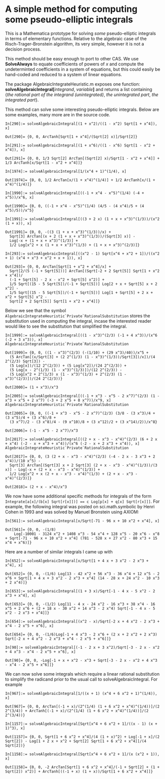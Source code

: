 # A simple method for computing some pseudo-elliptic integrals

This is a Mathematica prototype for solving _some_ pseudo-elliptic integrals in terms of elementary functions. Relative to the algebraic case of the Risch-Trager-Bronstein algorithm, its very simple, however it is not a decision process. 

This method should be easy enough to port to other CAS. We use **SolveAlways** to equate coefficients of powers of _x_ and compute the undeterminted coefficients in a system of equations, but this could easily be hand-coded and reduced to a system of linear equations.

The package AlgebraicIntegrateHeuristic.m exposes one function: **solveAlgebraicIntegral[**_integrand_, _variable_**]** and returns a list containing {_the rational part of the integrand (unintegrated)_, _the unintegrated part_, _the integrated part_}. 

This method can solve some interesting pseudo-elliptic integrals. Below are some examples, many more are in the source code. 

```
In[290]:= solveAlgebraicIntegral[(1 + x^2)/((1 - x^2) Sqrt[1 + x^4]), x]

Out[290]= {0, 0, ArcTanh[Sqrt[1 + x^4]/(Sqrt[2] x)]/Sqrt[2]}
```

```
In[291]:= solveAlgebraicIntegral[(1 + x^6)/((1 - x^6) Sqrt[1 - x^2 + x^4]), x]

Out[291]= {0, 0, 1/3 Sqrt[2] ArcTan[(Sqrt[2] x)/Sqrt[1 - x^2 + x^4]] + 1/3 ArcTanh[x/Sqrt[1 - x^2 + x^4]]}
```

```
In[1974]:= solveAlgebraicIntegral[1/(x^4 + 1)^(1/4), x]

Out[1974]= {0, 0, 1/2 ArcTan[x/(1 + x^4)^(1/4)] + 1/2 ArcTanh[x/(1 + x^4)^(1/4)]}
```

```
In[1990]:= solveAlgebraicIntegral[((-1 + x^4 - x^5)^(1/4) (-4 + x^5))/x^6, x]

Out[1990]= {0, 0, ((-1 + x^4 - x^5)^(1/4) (4/5 - (4 x^4)/5 + (4 x^5)/5))/x^5}
```

```
In[1991]:= solveAlgebraicIntegral[((3 + 2 x) (1 + x + x^3)^(1/3))/(x^2 (1 + x)), x]

Out[1991]= {0, 0, -((3 (1 + x + x^3)^(1/3))/x) + 
  Sqrt[3] ArcTan[(x + 2 (1 + x + x^3)^(1/3))/(Sqrt[3] x)] - 
  Log[-x + (1 + x + x^3)^(1/3)] + 
  1/2 Log[x^2 + x (1 + x + x^3)^(1/3) + (1 + x + x^3)^(2/3)]}
```

```
In[293]:= solveAlgebraicIntegral[((x^2 - 1) Sqrt[x^4 + x^2 + 1])/((x^2 + 1) (x^4 + x^3 + x^2 + x + 1)), x]

Out[293]= {0, 0, ArcTan[Sqrt[1 + x^2 + x^4]/x] + 
  Sqrt[2/(5 (-1 + Sqrt[5]))] ArcTan[(Sqrt[-2 + 2 Sqrt[5]] Sqrt[1 + x^2 + x^4])/
  (-1 + Sqrt[5] - 2 x - x^2 + Sqrt[5] x^2)] + 
  1/5 Sqrt[(15 - 5 Sqrt[5])/(-1 + Sqrt[5])] Log[2 + x + Sqrt[5] x + 2 x^2] - 
  1/5 Sqrt[(15 - 5 Sqrt[5])/(-1 + Sqrt[5])] Log[1 + Sqrt[5] + 2 x + x^2 + Sqrt[5] x^2 - 
  Sqrt[2 + 2 Sqrt[5]] Sqrt[1 + x^2 + x^4]]}
```

Below we see that the symbol ```AlgebraicIntegrateHeuristic`Private`RationalSubstitution``` stores the substitution used in computing the integral, incase the interested reader would like to see the substitution that simplified the integral.

```
In[1999]:= solveAlgebraicIntegral[((1 - x^3)^(2/3) (-1 + 4 x^3))/(x^6 (-2 + 3 x^3)), x]
AlgebraicIntegrateHeuristic`Private`RationalSubstitution

Out[1999]= {0, 0, ((1 - x^3)^(2/3) (-(1/10) + (29 x^3)/40))/x^5 + 
  (5 ArcTan[(x/Sqrt[3] + (2 2^(1/3) (1 - x^3)^(1/3))/Sqrt[3])/x])/(4 2^(2/3) Sqrt[3]) - 
  (5 Log[x])/(12 2^(2/3)) + (5 Log[x^2])/(24 2^(2/3)) + 
  (5 Log[x - 2^(1/3) (1 - x^3)^(1/3)])/(12 2^(2/3)) - 
  (5 Log[x^2 + 2^(1/3) x (1 - x^3)^(1/3) + 2^(2/3) (1 - x^3)^(2/3)])/(24 2^(2/3))}

Out[2000]= (1 + x^3)/x^3
```

```
In[2005]:= solveAlgebraicIntegral[((-1 + x^3 - x^5 - 2 x^7)^(2/3) (1 - x^3 + x^5 + 2 x^7) (-3 + 2 x^5 + 8 x^7))/x^9, x]
AlgebraicIntegrateHeuristic`Private`RationalSubstitution

Out[2005]= {0, 0, ((-1 + x^3 - x^5 - 2 x^7)^(2/3) (3/8 - (3 x^3)/4 + (3 x^5)/4 + (3 x^6)/8 + 
  (3 x^7)/2 - (3 x^8)/4 - (9 x^10)/8 + (3 x^12)/2 + (3 x^14)/2))/x^8}

Out[2006]= (-1 - x^5 - 2 x^7)/x^3
```

```
In[2017]:= solveAlgebraicIntegral[((2 + x - x^3 - x^4)^(2/3) (6 + 2 x + x^4) (-2 - x + x^3 + x^4))/(x^6 (-2 - x + 2 x^3 + x^4)), x]
AlgebraicIntegrateHeuristic`Private`RationalSubstitution

Out[2017]= {0, 0, (3 (2 + x - x^3 - x^4)^(2/3) (-4 - 2 x - 3 x^3 + 2 x^4))/(10 x^5) - 
  Sqrt[3] ArcTan[(Sqrt[3] x + 2 Sqrt[3] (2 + x - x^3 - x^4)^(1/3))/(3 x)] - Log[-x + (2 + x - x^3 - x^4)^(1/3)] + 
  1/2 Log[x^2 + x (2 + x - x^3 - x^4)^(1/3) + (2 + x - x^3 - x^4)^(2/3)]}

Out[2018]= (2 + x - x^4)/x^3
```

We now have some additional specific methods for integrals of the form ```Integrate[a[x]/(b[x] Sqrt[r[x]])] == c Log[p[x] + q[x] Sqrt[r[x]]]```. For example, the following integral was posted on sci.math.symbolic by Henri Cohen in 1993 and was solved by Manuel Bronstein using AXIOM: 

```
In[561]:= solveAlgebraicIntegral[x/Sqrt[-71 - 96 x + 10 x^2 + x^4], x]

Out[561]= {0, 0, -(1/8)
    Log[-10001 - 3124 x^2 + 1408 x^3 - 54 x^4 + 128 x^5 - 20 x^6 - x^8 + Sqrt[-71 - 96 x + 10 x^2 + x^4] (781 - 528 x + 27 x^2 - 80 x^3 + 15 x^4 + x^6)]}
```

Here are a number of similar integrals I came up with

```
In[652]:= solveAlgebraicIntegral[x/Sqrt[1 + 4 x + 3 x^2 - 2 x^3 + x^4], x]

Out[652]= {0, 0, -(1/6) Log[13 - 42 x^2 + 56 x^3 - 36 x^4 + 12 x^5 - 2 x^6 + Sqrt[1 + 4 x + 3 x^2 - 2 x^3 + x^4] (14 - 28 x + 24 x^2 - 10 x^3 + 2 x^4)]}
```

```
In[653]:= solveAlgebraicIntegral[(1 + 3 x)/Sqrt[-1 - 4 x - 5 x^2 - 2 x^3 + x^4], x]

Out[653]= {0, 0, -(1/2) Log[11 - 4 x - 24 x^2 - 16 x^3 + 38 x^4 - 16 x^5 + 2 x^6 + (2 + 18 x - 30 x^2 + 14 x^3 - 2 x^4) Sqrt[-1 - 4 x - 5 x^2 - 2 x^3 + x^4]]}
```

```
In[654]:= solveAlgebraicIntegral[(x^2 - x)/Sqrt[-2 x + 4 x^2 - 2 x^3 + x^4 - 2 x^5 + x^6], x]

Out[654]= {0, 0, -(1/6)Log[-1 + 4 x^3 - 2 x^6 + (2 x + 2 x^2 + 2 x^3) Sqrt[-2 x + 4 x^2 - 2 x^3 + x^4 - 2 x^5 + x^6]]}
```

```
In[90]:= solveAlgebraicIntegral[(-1 - 2 x + 3 x^2)/Sqrt[-3 - 2 x - x^2 + 4 x^3 - x^4 - 2 x^5 + x^6], x]

Out[90]= {0, 0, -Log[-1 + x + x^2 - x^3 + Sqrt[-3 - 2 x - x^2 + 4 x^3 - x^4 - 2 x^5 + x^6]]}
```

We can now solve some integrals which require a linear rational substitution to simplify the radicand prior to the usual call to solveAlgebraicIntegral. For example 

```
In[967]:= solveAlgebraicIntegral[1/((x + 1) (x^4 + 6 x^2 + 1)^(1/4)), x]

Out[967]= {0, 0, ArcTan[(-1 + x)/(2^(1/4) (1 + 6 x^2 + x^4)^(1/4))]/(2 2^(3/4)) + ArcTanh[(-1 + x)/(2^(1/4) (1 + 6 x^2 + x^4)^(1/4))]/(2 2^(3/4))}
```

```
In[1157]:= solveAlgebraicIntegral[Sqrt[x^4 + 6 x^2 + 1]/((x - 1) (x + 1)^3), x]

Out[1157]= {0, 0, Sqrt[1 + 6 x^2 + x^4]/(4 (1 + x)^2) + Log[-1 + x]/(2 Sqrt[2]) - Log[1 + 2 x + x^2 + Sqrt[2] Sqrt[1 + 6 x^2 + x^4]]/(4 Sqrt[2])}
```

```
In[1158]:= solveAlgebraicIntegral[Sqrt[x^4 + 6 x^2 + 1]/(x (x^2 + 1)), x]

Out[1158]= {0, 0, -2 ArcTan[Sqrt[1 + 6 x^2 + x^4]/(-1 + Sqrt[2] + (1 + Sqrt[2]) x^2)] + ArcTanh[((-1 + x) (1 + x))/Sqrt[1 + 6 x^2 + x^4]]}
```
